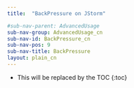 ```yaml
---
title:  "BackPressure on JStorm"

#sub-nav-parent: AdvancedUsage
sub-nav-group: AdvancedUsage_cn
sub-nav-id: BackPressure_cn
sub-nav-pos: 9
sub-nav-title: BackPressure
layout: plain_cn
---
```


* This will be replaced by the TOC
{:toc}

